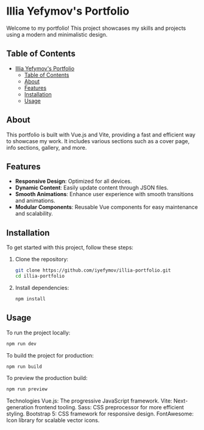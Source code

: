 # Illia Yefymov's Portfolio

Welcome to my portfolio! This project showcases my skills and projects using a modern and minimalistic design.

## Table of Contents

- [Illia Yefymov's Portfolio](#illia-yefymovs-portfolio)
  - [Table of Contents](#table-of-contents)
  - [About](#about)
  - [Features](#features)
  - [Installation](#installation)
  - [Usage](#usage)

## About

This portfolio is built with Vue.js and Vite, providing a fast and efficient way to showcase my work. It includes various sections such as a cover page, info sections, gallery, and more.

## Features

- **Responsive Design**: Optimized for all devices.
- **Dynamic Content**: Easily update content through JSON files.
- **Smooth Animations**: Enhance user experience with smooth transitions and animations.
- **Modular Components**: Reusable Vue components for easy maintenance and scalability.

## Installation

To get started with this project, follow these steps:

1. Clone the repository:
    ```sh
    git clone https://github.com/iyefymov/illia-portfolio.git
    cd illia-portfolio
    ```

2. Install dependencies:
    ```sh
    npm install
    ```

## Usage

To run the project locally:

```sh
npm run dev
```

To build the project for production:
```sh
npm run build
```

To preview the production build:
```sh
npm run preview
```

Technologies
Vue.js: The progressive JavaScript framework.
Vite: Next-generation frontend tooling.
Sass: CSS preprocessor for more efficient styling.
Bootstrap 5: CSS framework for responsive design.
FontAwesome: Icon library for scalable vector icons.